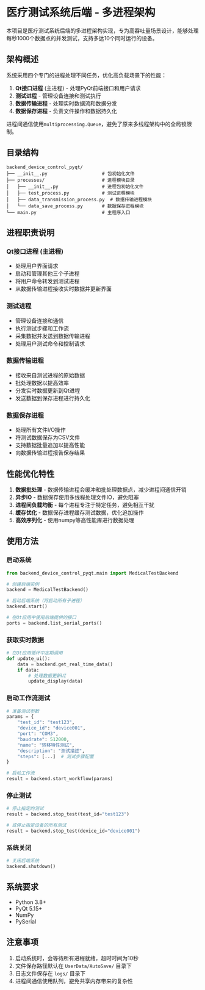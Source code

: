 # 医疗测试系统后端 - 多进程架构

本项目是医疗测试系统后端的多进程架构实现，专为高吞吐量场景设计，能够处理每秒1000个数据点的并发测试，支持多达10个同时运行的设备。

## 架构概述

系统采用四个专门的进程处理不同任务，优化高负载场景下的性能：

1. **Qt接口进程** (主进程) - 处理PyQt前端接口和用户请求
2. **测试进程** - 管理设备连接和测试执行
3. **数据传输进程** - 处理实时数据流和数据分发
4. **数据保存进程** - 负责文件操作和数据持久化

进程间通信使用`multiprocessing.Queue`，避免了原来多线程架构中的全局锁限制。

## 目录结构

```
backend_device_control_pyqt/
├── __init__.py                    # 包初始化文件
├── processes/                     # 进程模块目录
│   ├── __init__.py                # 进程包初始化文件
│   ├── test_process.py            # 测试进程模块
│   ├── data_transmission_process.py  # 数据传输进程模块
│   └── data_save_process.py       # 数据保存进程模块
└── main.py                        # 主程序入口
```

## 进程职责说明

### Qt接口进程 (主进程)

- 处理用户界面请求
- 启动和管理其他三个子进程
- 将用户命令转发到测试进程
- 从数据传输进程接收实时数据并更新界面

### 测试进程

- 管理设备连接和通信
- 执行测试步骤和工作流
- 采集数据并发送到数据传输进程
- 处理用户测试命令和控制请求

### 数据传输进程

- 接收来自测试进程的原始数据
- 批处理数据以提高效率
- 分发实时数据更新到Qt进程
- 发送数据到保存进程进行持久化

### 数据保存进程

- 处理所有文件I/O操作
- 将测试数据保存为CSV文件
- 支持数据批量追加以提高性能
- 向数据传输进程报告保存结果

## 性能优化特性

1. **数据批处理** - 数据传输进程会缓冲和批处理数据点，减少进程间通信开销
2. **异步IO** - 数据保存使用多线程处理文件IO，避免阻塞
3. **进程间负载均衡** - 每个进程专注于特定任务，避免相互干扰
4. **缓存优化** - 数据保存进程缓存测试数据，优化追加操作
5. **高效序列化** - 使用numpy等高性能库进行数据处理

## 使用方法

### 启动系统

```python
from backend_device_control_pyqt.main import MedicalTestBackend

# 创建后端实例
backend = MedicalTestBackend()

# 启动后端系统（将启动所有子进程）
backend.start()

# 在Qt应用中使用后端提供的接口
ports = backend.list_serial_ports()
```

### 获取实时数据

```python
# 在Qt应用循环中定期调用
def update_ui():
    data = backend.get_real_time_data()
    if data:
        # 处理数据更新UI
        update_display(data)
```

### 启动工作流测试

```python
# 准备测试参数
params = {
    "test_id": "test123",
    "device_id": "device001",
    "port": "COM3",
    "baudrate": 512000,
    "name": "转移特性测试",
    "description": "测试描述",
    "steps": [...]  # 测试步骤配置
}

# 启动工作流
result = backend.start_workflow(params)
```

### 停止测试

```python
# 停止指定的测试
result = backend.stop_test(test_id="test123")

# 或停止指定设备的所有测试
result = backend.stop_test(device_id="device001")
```

### 系统关闭

```python
# 关闭后端系统
backend.shutdown()
```

## 系统要求

- Python 3.8+
- PyQt 5.15+
- NumPy
- PySerial

## 注意事项

1. 启动系统时，会等待所有进程就绪，超时时间为10秒
2. 文件保存路径默认在 `UserData/AutoSave/` 目录下
3. 日志文件保存在 `logs/` 目录下
4. 进程间通信使用队列，避免共享内存带来的复杂性